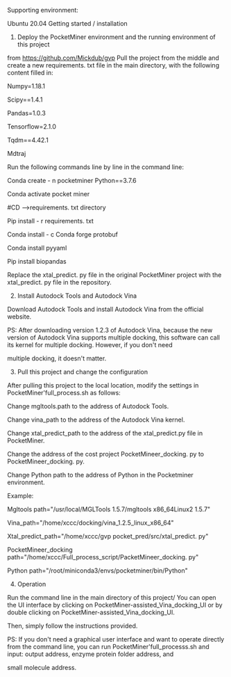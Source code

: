Supporting environment:

Ubuntu 20.04
Getting started / installation

1. Deploy the PocketMiner environment and the running environment of this project

from https://github.com/Mickdub/gvp Pull the project from the middle and create a new requirements. txt file in the main directory, with the following content filled in:

Numpy=1.18.1

Scipy==1.4.1

Pandas=1.0.3

Tensorflow=2.1.0

Tqdm==4.42.1

Mdtraj

Run the following commands line by line in the command line:

Conda create - n pocketminer Python==3.7.6

Conda activate pocket miner

#CD -->requirements. txt directory

Pip install - r requirements. txt

Conda install - c Conda forge protobuf

Conda install pyyaml

Pip install biopandas

Replace the xtal_predict. py file in the original PocketMiner project with the xtal_predict. py file in the repository.

2. Install Autodock Tools and Autodock Vina

Download Autodock Tools and install Autodock Vina from the official website.

PS: After downloading version 1.2.3 of Autodock Vina, because the new version of Autodock Vina supports multiple docking, this software can call its kernel for multiple docking. However, if you don't need 

multiple docking, it doesn't matter.

3. Pull this project and change the configuration

After pulling this project to the local location, modify the settings in PocketMiner'full_process.sh as follows:

Change mgltools.path to the address of Autodock Tools.

Change vina_path to the address of the Autodock Vina kernel.

Change xtal_predict_path to the address of the xtal_predict.py file in PocketMiner.

Change the address of the cost project PocketMineer_docking. py to PocketMineer_docking. py.

Change Python path to the address of Python in the Pocketminer environment.

Example:

Mgltools path="/usr/local/MGLTools 1.5.7/mgltools x86_64Linux2 1.5.7"

Vina_path="/home/xccc/docking/vina_1.2.5_linux_x86_64"

Xtal_predict_path="/home/xccc/gvp pocket_pred/src/xtal_predict. py"

PocketMineer_docking path="/home/xccc/Full_process_script/PacketMineer_docking. py"

Python path="/root/miniconda3/envs/pocketminer/bin/Python"

4. Operation

Run the command line in the main directory of this project/ You can open the UI interface by clicking on PocketMiner-assisted_Vina_docking_UI or by double clicking on PocketMiner-assisted_Vina_docking_UI. 

Then, simply follow the instructions provided.

PS: If you don't need a graphical user interface and want to operate directly from the command line, you can run PocketMiner'full_processs.sh and input: output address, enzyme protein folder address, and 

small molecule address.
